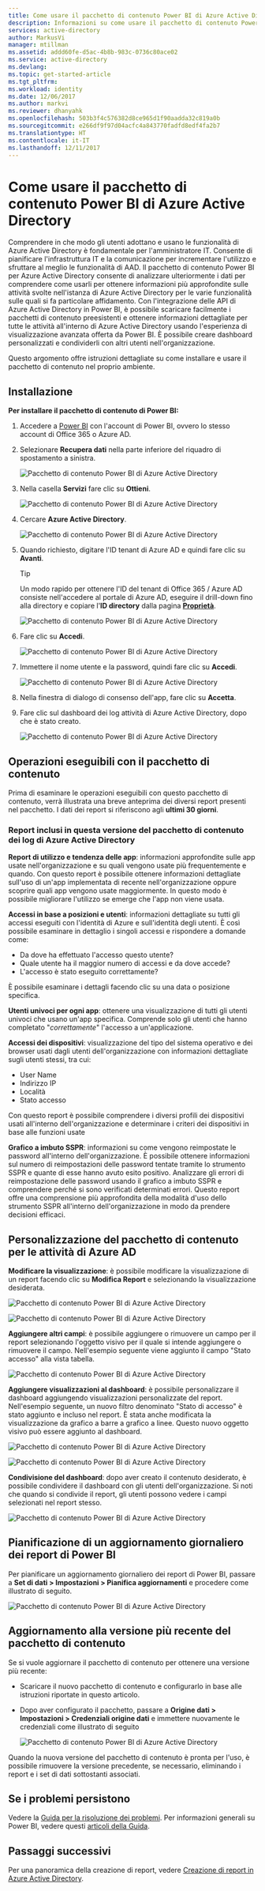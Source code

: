 ```yaml
---
title: Come usare il pacchetto di contenuto Power BI di Azure Active Directory | Microsoft Docs
description: Informazioni su come usare il pacchetto di contenuto Power BI di Azure Active Directory
services: active-directory
author: MarkusVi
manager: mtillman
ms.assetid: addd60fe-d5ac-4b8b-983c-0736c80ace02
ms.service: active-directory
ms.devlang: 
ms.topic: get-started-article
ms.tgt_pltfrm: 
ms.workload: identity
ms.date: 12/06/2017
ms.author: markvi
ms.reviewer: dhanyahk
ms.openlocfilehash: 503b3f4c576382d8ce965d1f90aadda32c819a0b
ms.sourcegitcommit: e266df9f97d04acfc4a843770fadfd8edf4fa2b7
ms.translationtype: HT
ms.contentlocale: it-IT
ms.lasthandoff: 12/11/2017
---
```

# <a name="how-to-use-the-azure-active-directory-power-bi-content-pack"></a>Come usare il pacchetto di contenuto Power BI di Azure Active Directory

Comprendere in che modo gli utenti adottano e usano le funzionalità di Azure Active Directory è fondamentale per l'amministratore IT. Consente di pianificare l'infrastruttura IT e la comunicazione per incrementare l'utilizzo e sfruttare al meglio le funzionalità di AAD. Il pacchetto di contenuto Power BI per Azure Active Directory consente di analizzare ulteriormente i dati per comprendere come usarli per ottenere informazioni più approfondite sulle attività svolte nell'istanza di Azure Active Directory per le varie funzionalità sulle quali si fa particolare affidamento.  Con l'integrazione delle API di Azure Active Directory in Power BI, è possibile scaricare facilmente i pacchetti di contenuto preesistenti e ottenere informazioni dettagliate per tutte le attività all'interno di Azure Active Directory usando l'esperienza di visualizzazione avanzata offerta da Power BI. È possibile creare dashboard personalizzati e condividerli con altri utenti nell'organizzazione. 

Questo argomento offre istruzioni dettagliate su come installare e usare il pacchetto di contenuto nel proprio ambiente.

## <a name="installation"></a>Installazione  

**Per installare il pacchetto di contenuto di Power BI:**

1. Accedere a [Power BI](https://app.powerbi.com/groups/me/getdata/services) con l'account di Power BI, ovvero lo stesso account di Office 365 o Azure AD.

2. Selezionare **Recupera dati** nella parte inferiore del riquadro di spostamento a sinistra.

    ![Pacchetto di contenuto Power BI di Azure Active Directory](./media/active-directory-reporting-power-bi-content-pack-how-to/01.png)
 
3. Nella casella **Servizi** fare clic su **Ottieni**.
   
    ![Pacchetto di contenuto Power BI di Azure Active Directory](./media/active-directory-reporting-power-bi-content-pack-how-to/02.png)

4.  Cercare **Azure Active Directory**.

    ![Pacchetto di contenuto Power BI di Azure Active Directory](./media/active-directory-reporting-power-bi-content-pack-how-to/03.png)
 
5.  Quando richiesto, digitare l'ID tenant di Azure AD e quindi fare clic su **Avanti**.

    > [!TIP] 
    > Un modo rapido per ottenere l'ID del tenant di Office 365 / Azure AD consiste nell'accedere al portale di Azure AD, eseguire il drill-down fino alla directory e copiare l'**ID directory** dalla pagina [**Proprietà**](https://portal.azure.com/#blade/Microsoft_AAD_IAM/ActiveDirectoryMenuBlade/Properties).

    ![Pacchetto di contenuto Power BI di Azure Active Directory](./media/active-directory-reporting-power-bi-content-pack-how-to/04.png) 

6.  Fare clic su **Accedi**. 
 
    ![Pacchetto di contenuto Power BI di Azure Active Directory](./media/active-directory-reporting-power-bi-content-pack-how-to/05.png) 



7.  Immettere il nome utente e la password, quindi fare clic su **Accedi**.
 
    ![Pacchetto di contenuto Power BI di Azure Active Directory](./media/active-directory-reporting-power-bi-content-pack-how-to/06.png) 

8.  Nella finestra di dialogo di consenso dell'app, fare clic su **Accetta**.
 
9.  Fare clic sul dashboard dei log attività di Azure Active Directory, dopo che è stato creato.
 
    ![Pacchetto di contenuto Power BI di Azure Active Directory](./media/active-directory-reporting-power-bi-content-pack-how-to/08.png) 

## <a name="what-can-i-do-with-this-content-pack"></a>Operazioni eseguibili con il pacchetto di contenuto

Prima di esaminare le operazioni eseguibili con questo pacchetto di contenuto, verrà illustrata una breve anteprima dei diversi report presenti nel pacchetto. I dati dei report si riferiscono agli **ultimi 30 giorni**.

### <a name="reports-included-in-this-version-of-azure-active-directory-logs-content-pack"></a>Report inclusi in questa versione del pacchetto di contenuto dei log di Azure Active Directory

**Report di utilizzo e tendenza delle app**: informazioni approfondite sulle app usate nell'organizzazione e su quali vengono usate più frequentemente e quando. Con questo report è possibile ottenere informazioni dettagliate sull'uso di un'app implementata di recente nell'organizzazione oppure scoprire quali app vengono usate maggiormente. In questo modo è possibile migliorare l'utilizzo se emerge che l'app non viene usata.

**Accessi in base a posizioni e utenti**: informazioni dettagliate su tutti gli accessi eseguiti con l'identità di Azure e sull'identità degli utenti. È così possibile esaminare in dettaglio i singoli accessi e rispondere a domande come:

- Da dove ha effettuato l'accesso questo utente?
- Quale utente ha il maggior numero di accessi e da dove accede? 
- L'accesso è stato eseguito correttamente?  
 
È possibile esaminare i dettagli facendo clic su una data o posizione specifica.

**Utenti univoci per ogni app**: ottenere una visualizzazione di tutti gli utenti univoci che usano un'app specifica. Comprende solo gli utenti che hanno completato "*correttamente*" l'accesso a un'applicazione.

**Accessi dei dispositivi**: visualizzazione del tipo del sistema operativo e dei browser usati dagli utenti dell'organizzazione con informazioni dettagliate sugli utenti stessi, tra cui:

- User Name
- Indirizzo IP
- Località 
- Stato accesso 

Con questo report è possibile comprendere i diversi profili dei dispositivi usati all'interno dell'organizzazione e determinare i criteri dei dispositivi in base alle funzioni usate

**Grafico a imbuto SSPR**: informazioni su come vengono reimpostate le password all'interno dell'organizzazione. È possibile ottenere informazioni sul numero di reimpostazioni delle password tentate tramite lo strumento SSPR e quante di esse hanno avuto esito positivo. Analizzare gli errori di reimpostazione delle password usando il grafico a imbuto SSPR e comprendere perché si sono verificati determinati errori. Questo report offre una comprensione più approfondita della modalità d'uso dello strumento SSPR all'interno dell'organizzazione in modo da prendere decisioni efficaci.

## <a name="customizing-azure-ad-activity-content-pack"></a>Personalizzazione del pacchetto di contenuto per le attività di Azure AD

**Modificare la visualizzazione**: è possibile modificare la visualizzazione di un report facendo clic su **Modifica Report** e selezionando la visualizzazione desiderata.
 
![Pacchetto di contenuto Power BI di Azure Active Directory](./media/active-directory-reporting-power-bi-content-pack-how-to/09.png) 
 
![Pacchetto di contenuto Power BI di Azure Active Directory](./media/active-directory-reporting-power-bi-content-pack-how-to/10.png) 

**Aggiungere altri campi**: è possibile aggiungere o rimuovere un campo per il report selezionando l'oggetto visivo per il quale si intende aggiungere o rimuovere il campo. Nell'esempio seguente viene aggiunto il campo "Stato accesso" alla vista tabella. 
 
![Pacchetto di contenuto Power BI di Azure Active Directory](./media/active-directory-reporting-power-bi-content-pack-how-to/11.png) 

**Aggiungere visualizzazioni al dashboard**: è possibile personalizzare il dashboard aggiungendo visualizzazioni personalizzate del report. Nell'esempio seguente, un nuovo filtro denominato "Stato di accesso" è stato aggiunto e incluso nel report. È stata anche modificata la visualizzazione da grafico a barre a grafico a linee. Questo nuovo oggetto visivo può essere aggiunto al dashboard.

![Pacchetto di contenuto Power BI di Azure Active Directory](./media/active-directory-reporting-power-bi-content-pack-how-to/12.png) 

![Pacchetto di contenuto Power BI di Azure Active Directory](./media/active-directory-reporting-power-bi-content-pack-how-to/13.png) 
 

 


**Condivisione del dashboard**: dopo aver creato il contenuto desiderato, è possibile condividere il dashboard con gli utenti dell'organizzazione. Si noti che quando si condivide il report, gli utenti possono vedere i campi selezionati nel report stesso.
 
![Pacchetto di contenuto Power BI di Azure Active Directory](./media/active-directory-reporting-power-bi-content-pack-how-to/14.png) 



## <a name="scheduling-a-daily-refresh-of-your-power-bi-report"></a>Pianificazione di un aggiornamento giornaliero dei report di Power BI

Per pianificare un aggiornamento giornaliero dei report di Power BI, passare a **Set di dati > Impostazioni > Pianifica aggiornamenti** e procedere come illustrato di seguito.
 
![Pacchetto di contenuto Power BI di Azure Active Directory](./media/active-directory-reporting-power-bi-content-pack-how-to/15.png) 

## <a name="updating-to-newer-version-of-content-pack"></a>Aggiornamento alla versione più recente del pacchetto di contenuto

Se si vuole aggiornare il pacchetto di contenuto per ottenere una versione più recente:

- Scaricare il nuovo pacchetto di contenuto e configurarlo in base alle istruzioni riportate in questo articolo.

- Dopo aver configurato il pacchetto, passare a **Origine dati > Impostazioni > Credenziali origine dati** e immettere nuovamente le credenziali come illustrato di seguito

    ![Pacchetto di contenuto Power BI di Azure Active Directory](./media/active-directory-reporting-power-bi-content-pack-how-to/16.png) 

Quando la nuova versione del pacchetto di contenuto è pronta per l'uso, è possibile rimuovere la versione precedente, se necessario, eliminando i report e i set di dati sottostanti associati.

## <a name="still-having-issues"></a>Se i problemi persistono 

Vedere la [Guida per la risoluzione dei problemi](active-directory-reporting-troubleshoot-content-pack.md). Per informazioni generali su Power BI, vedere questi [articoli della Guida](https://powerbi.microsoft.com/en-us/documentation/powerbi-service-get-started/).
 

## <a name="next-steps"></a>Passaggi successivi

Per una panoramica della creazione di report, vedere [Creazione di report in Azure Active Directory](active-directory-reporting-azure-portal.md).
